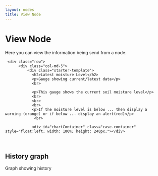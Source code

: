 ```yaml
---
layout: nodes
title: View Node
---
```


<div class="container">
    <div class="starter-template">
        <h1>View Node</h1>
        <p class="lead">Here you can view the information being send from a node.</p>
     </div>

     <div class="row">
          <div class="col-md-5">
              <div class="starter-template">
                <h2>Latest moisture Level</h2>
                <p>Gauge showing current/latest data</p>
                <br>
                
                <p>This gauge shows the current soil moisture level</p>
                <br>
                <br>
                <br>
                <p>If the moisture level is below ... then display a warning (orange) or if below ... display an alert(red)</p>
				 <br>
               
                <div id="chartContainer" class="case-container" style="float:left; width: 100%; height: 240px;"></div>
          
<br>
          <div class="col-md-7">
            <div class="starter-template">
                <h2>History graph</h2>
                <p>Graph showing history</p>
            </div>
       </div>    
    
</div><!-- /.container -->


       
   




